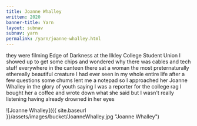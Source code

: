 ```yaml
---
title: Joanne Whalley
written: 2020
banner-title: Yarn
layout: subnav
subnav: yarn
permalink: /yarn/joanne-whalley.html
---
```


<div class="poem">
they were filming Edge of Darkness  
at the Ilkley College Student Union  
I showed up to get some chips  
and wondered why there was  
cables and tech stuff everywhere  
in the canteen  
there sat a woman  
the most preternaturally  
ethereally  
beautiful creature  
I had ever seen  
in my whole entire life  
after a few questions  
some chums lent me  
a notepad  
so I approached her  
Joanne Whalley  
in the glory of youth  
saying I was a reporter  
for the college rag  
I bought her a coffee  
and wrote down  
what she said  
but I wasn't really listening  
having already drowned  
in her eyes
</div>

![Joanne Whalley]({{ site.baseurl }}/assets/images/bucket/JoanneWhalley.jpg "Joanne Whalley")
